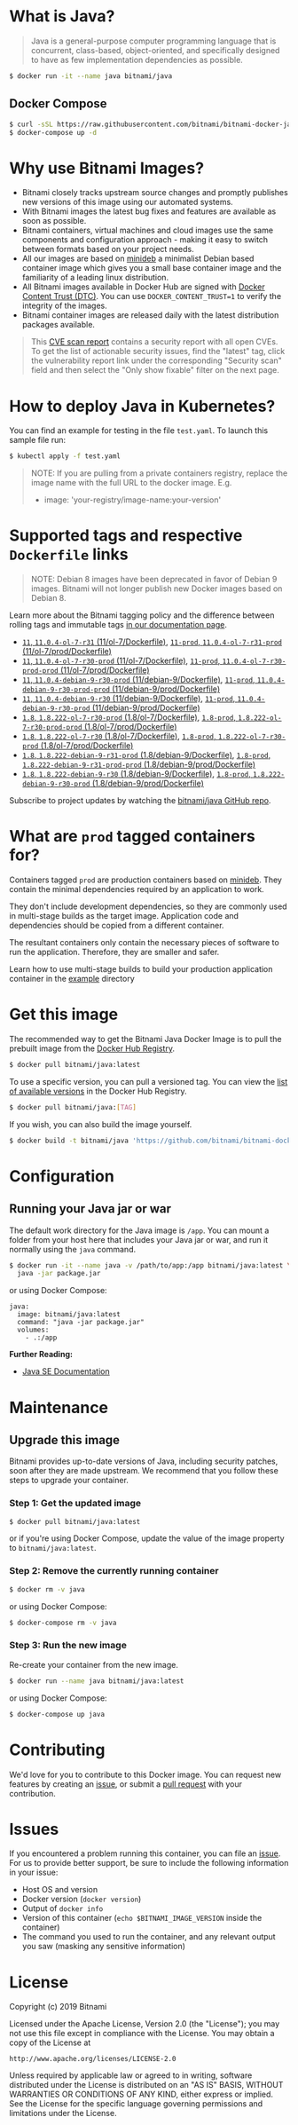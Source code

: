 # What is Java?

> Java is a general-purpose computer programming language that is concurrent, class-based, object-oriented, and specifically designed to have as few implementation dependencies as possible.

```bash
$ docker run -it --name java bitnami/java
```

## Docker Compose

```bash
$ curl -sSL https://raw.githubusercontent.com/bitnami/bitnami-docker-java/master/docker-compose.yml > docker-compose.yml
$ docker-compose up -d
```

# Why use Bitnami Images?

* Bitnami closely tracks upstream source changes and promptly publishes new versions of this image using our automated systems.
* With Bitnami images the latest bug fixes and features are available as soon as possible.
* Bitnami containers, virtual machines and cloud images use the same components and configuration approach - making it easy to switch between formats based on your project needs.
* All our images are based on [minideb](https://github.com/bitnami/minideb) a minimalist Debian based container image which gives you a small base container image and the familiarity of a leading linux distribution.
* All Bitnami images available in Docker Hub are signed with [Docker Content Trust (DTC)](https://docs.docker.com/engine/security/trust/content_trust/). You can use `DOCKER_CONTENT_TRUST=1` to verify the integrity of the images.
* Bitnami container images are released daily with the latest distribution packages available.


> This [CVE scan report](https://quay.io/repository/bitnami/java?tab=tags) contains a security report with all open CVEs. To get the list of actionable security issues, find the "latest" tag, click the vulnerability report link under the corresponding "Security scan" field and then select the "Only show fixable" filter on the next page.

# How to deploy Java in Kubernetes?

You can find an example for testing in the file `test.yaml`. To launch this sample file run:

```bash
$ kubectl apply -f test.yaml
```

> NOTE: If you are pulling from a private containers registry, replace the image name with the full URL to the docker image. E.g.
>
> - image: 'your-registry/image-name:your-version'

# Supported tags and respective `Dockerfile` links

> NOTE: Debian 8 images have been deprecated in favor of Debian 9 images. Bitnami will not longer publish new Docker images based on Debian 8.

Learn more about the Bitnami tagging policy and the difference between rolling tags and immutable tags [in our documentation page](https://docs.bitnami.com/containers/how-to/understand-rolling-tags-containers/).


- [`11`, `11.0.4-ol-7-r31` (11/ol-7/Dockerfile)](https://github.com/bitnami/bitnami-docker-java/blob/11.0.4-ol-7-r31/11/ol-7/Dockerfile), [`11-prod`, `11.0.4-ol-7-r31-prod` (11/ol-7/prod/Dockerfile)](https://github.com/bitnami/bitnami-docker-java/blob/11.0.4-ol-7-r31/11/ol-7/prod/Dockerfile)
- [`11`, `11.0.4-ol-7-r30-prod` (11/ol-7/Dockerfile)](https://github.com/bitnami/bitnami-docker-java/blob/11.0.4-ol-7-r30-prod/11/ol-7/Dockerfile), [`11-prod`, `11.0.4-ol-7-r30-prod-prod` (11/ol-7/prod/Dockerfile)](https://github.com/bitnami/bitnami-docker-java/blob/11.0.4-ol-7-r30-prod/11/ol-7/prod/Dockerfile)
- [`11`, `11.0.4-debian-9-r30-prod` (11/debian-9/Dockerfile)](https://github.com/bitnami/bitnami-docker-java/blob/11.0.4-debian-9-r30-prod/11/debian-9/Dockerfile), [`11-prod`, `11.0.4-debian-9-r30-prod-prod` (11/debian-9/prod/Dockerfile)](https://github.com/bitnami/bitnami-docker-java/blob/11.0.4-debian-9-r30-prod/11/debian-9/prod/Dockerfile)
- [`11`, `11.0.4-debian-9-r30` (11/debian-9/Dockerfile)](https://github.com/bitnami/bitnami-docker-java/blob/11.0.4-debian-9-r30/11/debian-9/Dockerfile), [`11-prod`, `11.0.4-debian-9-r30-prod` (11/debian-9/prod/Dockerfile)](https://github.com/bitnami/bitnami-docker-java/blob/11.0.4-debian-9-r30/11/debian-9/prod/Dockerfile)
- [`1.8`, `1.8.222-ol-7-r30-prod` (1.8/ol-7/Dockerfile)](https://github.com/bitnami/bitnami-docker-java/blob/1.8.222-ol-7-r30-prod/1.8/ol-7/Dockerfile), [`1.8-prod`, `1.8.222-ol-7-r30-prod-prod` (1.8/ol-7/prod/Dockerfile)](https://github.com/bitnami/bitnami-docker-java/blob/1.8.222-ol-7-r30-prod/1.8/ol-7/prod/Dockerfile)
- [`1.8`, `1.8.222-ol-7-r30` (1.8/ol-7/Dockerfile)](https://github.com/bitnami/bitnami-docker-java/blob/1.8.222-ol-7-r30/1.8/ol-7/Dockerfile), [`1.8-prod`, `1.8.222-ol-7-r30-prod` (1.8/ol-7/prod/Dockerfile)](https://github.com/bitnami/bitnami-docker-java/blob/1.8.222-ol-7-r30/1.8/ol-7/prod/Dockerfile)
- [`1.8`, `1.8.222-debian-9-r31-prod` (1.8/debian-9/Dockerfile)](https://github.com/bitnami/bitnami-docker-java/blob/1.8.222-debian-9-r31-prod/1.8/debian-9/Dockerfile), [`1.8-prod`, `1.8.222-debian-9-r31-prod-prod` (1.8/debian-9/prod/Dockerfile)](https://github.com/bitnami/bitnami-docker-java/blob/1.8.222-debian-9-r31-prod/1.8/debian-9/prod/Dockerfile)
- [`1.8`, `1.8.222-debian-9-r30` (1.8/debian-9/Dockerfile)](https://github.com/bitnami/bitnami-docker-java/blob/1.8.222-debian-9-r30/1.8/debian-9/Dockerfile), [`1.8-prod`, `1.8.222-debian-9-r30-prod` (1.8/debian-9/prod/Dockerfile)](https://github.com/bitnami/bitnami-docker-java/blob/1.8.222-debian-9-r30/1.8/debian-9/prod/Dockerfile)

Subscribe to project updates by watching the [bitnami/java GitHub repo](https://github.com/bitnami/bitnami-docker-java).

# What are `prod` tagged containers for?

Containers tagged `prod` are production containers based on [minideb](https://github.com/bitnami/minideb). They contain the minimal dependencies required by an application to work.

They don't include development dependencies, so they are commonly used in multi-stage builds as the target image. Application code and dependencies should be copied from a different container.

The resultant containers only contain the necessary pieces of software to run the application. Therefore, they are smaller and safer.

Learn how to use multi-stage builds to build your production application container in the [example](/example) directory

# Get this image

The recommended way to get the Bitnami Java Docker Image is to pull the prebuilt image from the [Docker Hub Registry](https://hub.docker.com/r/bitnami/java).

```bash
$ docker pull bitnami/java:latest
```

To use a specific version, you can pull a versioned tag. You can view the [list of available versions](https://hub.docker.com/r/bitnami/java/tags/) in the Docker Hub Registry.

```bash
$ docker pull bitnami/java:[TAG]
```

If you wish, you can also build the image yourself.

```bash
$ docker build -t bitnami/java 'https://github.com/bitnami/bitnami-docker-java.git#master:1.8/debian-9'
```

# Configuration

## Running your Java jar or war

The default work directory for the Java image is `/app`. You can mount a folder from your host here that includes your Java jar or war, and run it normally using the `java` command.

```bash
$ docker run -it --name java -v /path/to/app:/app bitnami/java:latest \
  java -jar package.jar
```

or using Docker Compose:

```
java:
  image: bitnami/java:latest
  command: "java -jar package.jar"
  volumes:
    - .:/app
```

**Further Reading:**

  - [Java SE Documentation](https://docs.oracle.com/javase/8/docs/api/)

# Maintenance

## Upgrade this image

Bitnami provides up-to-date versions of Java, including security patches, soon after they are made upstream. We recommend that you follow these steps to upgrade your container.

### Step 1: Get the updated image

```bash
$ docker pull bitnami/java:latest
```

or if you're using Docker Compose, update the value of the image property to `bitnami/java:latest`.

### Step 2: Remove the currently running container

```bash
$ docker rm -v java
```

or using Docker Compose:

```bash
$ docker-compose rm -v java
```

### Step 3: Run the new image

Re-create your container from the new image.

```bash
$ docker run --name java bitnami/java:latest
```

or using Docker Compose:

```bash
$ docker-compose up java
```

# Contributing

We'd love for you to contribute to this Docker image. You can request new features by creating an [issue](https://github.com/bitnami/bitnami-docker-java/issues), or submit a [pull request](https://github.com/bitnami/bitnami-docker-java/pulls) with your contribution.

# Issues

If you encountered a problem running this container, you can file an [issue](https://github.com/bitnami/bitnami-docker-java/issues). For us to provide better support, be sure to include the following information in your issue:

- Host OS and version
- Docker version (`docker version`)
- Output of `docker info`
- Version of this container (`echo $BITNAMI_IMAGE_VERSION` inside the container)
- The command you used to run the container, and any relevant output you saw (masking any sensitive
information)

# License

Copyright (c) 2019 Bitnami

Licensed under the Apache License, Version 2.0 (the "License");
you may not use this file except in compliance with the License.
You may obtain a copy of the License at

    http://www.apache.org/licenses/LICENSE-2.0

Unless required by applicable law or agreed to in writing, software
distributed under the License is distributed on an "AS IS" BASIS,
WITHOUT WARRANTIES OR CONDITIONS OF ANY KIND, either express or implied.
See the License for the specific language governing permissions and
limitations under the License.
